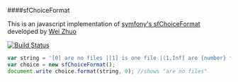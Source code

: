 ####sfChoiceFormat

This is an javascript implementation of [symfony's sfChoiceFormat](https://github.com/symfony/symfony1/blob/1.4/lib/i18n/sfChoiceFormat.class.php) developed by [Wei Zhuo](mailto:weizhuo@gmail.com)

[![Build Status](https://secure.travis-ci.org/toaotc/sfChoiceFormat.png?branch=master)](http://travis-ci.org/toaotc/sfChoiceFormat)


```javascript
var string = '[0] are no files |[1] is one file |(1,Inf] are {number} files';
var choice = new sfChoiceFormat();
document.write choice.format(string, 0); //shows "are no files"
```
